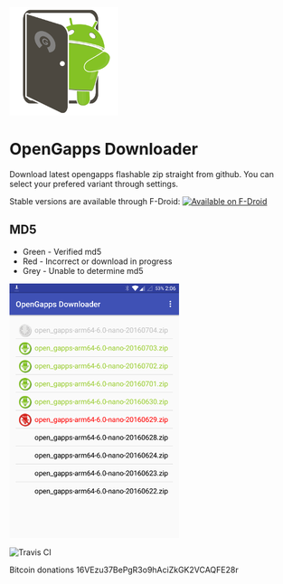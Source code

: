 ![Alt text](app/src/main/res/mipmap-xxxhdpi/ic_launcher.png?raw=true "OpenGapps Downloader")
# OpenGapps Downloader
Download latest opengapps flashable zip straight from github. You can select your prefered variant through settings.

Stable versions are available through F-Droid:
<a href="https://f-droid.org/repository/browse/?fdid=org.opengappsdownloader"><img
      alt="Available on F-Droid" height="45" src="https://raw.githubusercontent.com/daktak/androidpn-client/master/screenshots/fdroid.png" /></a>

## MD5
* Green - Verified md5
* Red - Incorrect or download in progress 
* Grey - Unable to determine md5

![Alt text](screenshots/ss.png?raw=true "OpenGapps Downloader")


![Travis CI](https://travis-ci.org/daktak/opengapps_downloader#)

Bitcoin donations 16VEzu37BePgR3o9hAciZkGK2VCAQFE28r

